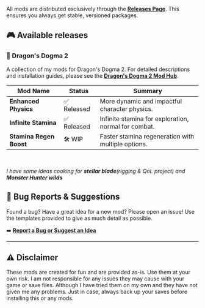 All mods are distributed exclusively through the **[Releases Page](https://github.com/mauricios11/videogame_modding/releases)**. This ensures you always get stable, versioned packages.

## 🎮 Available releases

### 🐉 Dragon's Dogma 2

A collection of my mods for Dragon's Dogma 2. For detailed descriptions and installation guides, please see the **[Dragon's Dogma 2 Mod Hub](./Dragons_Dogma_2/)**.

| Mod Name                                       | Status      | Summary                                                 |
| ---------------------------------------------- | ----------- | ------------------------------------------------------- |
| **Enhanced Physics** | ✅ Released  | More dynamic and impactful character physics.           |
| **Infinite Stamina** | ✅ Released  | Infinite stamina for exploration, normal for combat.    |
| **Stamina Regen Boost** | 🛠️ WIP       | Faster stamina regeneration with multiple options.      |
                    

<br/>

*I have some ideas cooking for **stellar blade**(rigging & QoL project) and **Monster Hunter wilds***


## 🐞 Bug Reports & Suggestions
Found a bug? Have a great idea for a new mod? Please open an issue! Use the templates provided to give as much detail as possible.

➡️ **[Report a Bug or Suggest an Idea](https://github.com/mauricios11/videogame_modding/issues/new/choose)** 

---

## ⚠️ Disclaimer

These mods are created for fun and are provided as-is. Use them at your own risk. I am not responsible for any issues they may cause with your game or save files. Although I have tried them on my own and they have not given me any problems. Just in case, always back up your saves before installing this or any mods.
